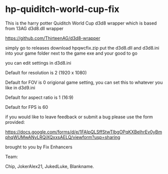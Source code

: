 # hp-quiditch-world-cup-fix

This is the harry potter Quiditch World Cup d3d8 wrapper which is based from 13AG d3d8.dll wrapper

https://github.com/ThirteenAG/d3d8-wrapper

simply go to releases download hpqwcfix.zip put the d3d8.dll and d3d8.ini into your game folder next to the game exe and your good to go 

you can edit settings in d3d8.ini 

Default for resolution is 2 (1920 x 1080) 

Default for FOV is 0 origional game setting, you can set this to whatever you like in d3d9.ini

Default for aspect ratio is 1 (16:9)

Default for FPS is 60 

if you would like to leave feedback or submit a bug please use the form provided:

https://docs.google.com/forms/d/e/1FAIpQLSffStwTIbgOPqKXBelhrEv0yBmphqWUMwANyLRQiXQxxsAELQ/viewform?usp=sharing

brought to you by Fix Enhancers 

Team: 

Chip, JokerAlex21, JukedLuke, Blankname.
